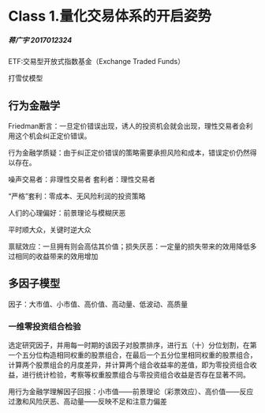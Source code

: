 # Class 1.量化交易体系的开启姿势

##### 蒋广宇 2017012324

ETF:交易型开放式指数基金（Exchange Traded Funds）

打雪仗模型

## 行为金融学

Friedman断言：一旦定价错误出现，诱人的投资机会就会出现，理性交易者会利用这个机会纠正定价错误。

行为金融学质疑：由于纠正定价错误的策略需要承担风险和成本，错误定价仍然得以存在。

噪声交易者：非理性交易者 套利者：理性交易者

“严格”套利：零成本、无风险利润的投资策略

人们的心理偏好：前景理论与模糊厌恶

平时顺大众，关键时逆大众

禀赋效应：一旦拥有则会高估其价值；损失厌恶：一定量的损失带来的效用降低多过相同的收益带来的效用增加

## 多因子模型

因子：大市值、小市值、高价值、高动量、低波动、高质量

### 一维零投资组合检验

选定研究因子，并用每一时期的该因子对股票排序，进行五（十）分位划割，在第一个五分位构造相同权重的股票组合，在最后一个五分位里相同权重的股票组合，计算两个股票组合的月度差异，并计算两个组合收益率的差值，即为零投资组合收益，进行统计检验，考察等权重股票组合与零投资组合收益是否存在显著不同。

用行为金融学理解因子回报：小市值——前景理论（彩票效应）、高价值——反应过激和风险厌恶、高动量——反映不足和注意力偏差



